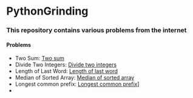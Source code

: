 # PythonGrinding
 
### This repository contains various problems from the internet

#### Problems
- Two Sum: [Two sum](/easy/two_sum.py)
- Divide Two Integers: [Divide two integers](/medium/divide_two_integers.py)
- Length of Last Word: [Length of last word](/easy/length_of_last_word.py)
- Median of Sorted Array: [Median of sorted array](/hard/median_of_sorted_array.py)
- Longest common prefix: [Longest common prefix](/easy/longest_common_prefix.py)]
- 